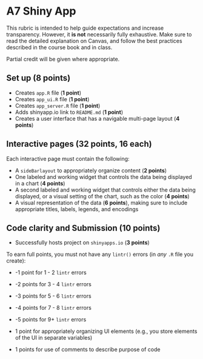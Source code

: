 # A7 Shiny App
This rubric is intended to help guide expectations and increase transparency. However, it **is not** necessarily fully exhaustive. Make sure to read the detailed explanation on Canvas, and follow the best practices described in the course book and in class.

Partial credit will be given where appropriate. 

## Set up (**8 points**)
- Creates `app.R` file (**1 point**)
- Creates `app_ui.R` file (**1 point**)
- Creates `app_server.R` file (**1 point**)
- Adds shinyapp.io link to `README.md` (**1 point**)
- Creates a user interface that has a navigable multi-page layout (**4 points**)

## Interactive pages (**32 points**, 16 each)
Each interactive page must contain the following:
- A `sideBarlayout` to appropriately organize content (**2 points**)
- One labeled and working widget that controls the data being displayed in a chart (**4 points**)
- A second labeled and working widget that controls either the data being displayed, or a visual setting of the chart, such as the color (**4 points**)
- A visual representation of the data (**6 points**), making sure to include appropriate titles, labels, legends, and encodings

## Code clarity and Submission (**10 points**)
- Successfully hosts project on `shinyapps.io` (**3 points**)

To earn full points, you must not have any `lintr()` errors (in _any_ `.R` file you create): 
- -1 point for 1 - 2 `lintr` errors
- -2 points for 3 - 4 `lintr` errors
- -3 points for 5 - 6 `lintr` errors
- -4 points for 7 - 8 `lintr` errors
- -5 points for 9+ `lintr` errors

- 1 point for appropriately organizing UI elements (e.g., you store elements of the UI in separate variables)
- 1 points for use of comments to describe purpose of code